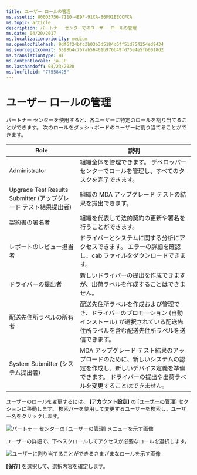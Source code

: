 ```yaml
---
title: ユーザー ロールの管理
ms.assetid: 000D3756-7110-4E9F-91CA-86F91EECCFCA
ms.topic: article
description: パートナー センターでのユーザー ロールの管理
ms.date: 04/20/2017
ms.localizationpriority: medium
ms.openlocfilehash: 9df6f24bfc3b03b3d5184c6ff51d754254ed9434
ms.sourcegitcommit: 5598b4c767ab56461b976b49fd75e4e5fb6018d2
ms.translationtype: HT
ms.contentlocale: ja-JP
ms.lasthandoff: 04/23/2020
ms.locfileid: "77558425"
---
```

# <a name="managing-user-roles"></a>ユーザー ロールの管理

パートナー センターを使用すると、各ユーザーに特定のロールを割り当てることができます。 次のロールをダッシュボードのユーザーに割り当てることができます。

| Role                           | 説明                                                                                                                                                                                                                                                |
|--------------------------------|------------------------------------------------------------------------------------------------------------------------------------------------------------------------------------------------------------------------------------------------------------|
| Administrator                  | 組織全体を管理できます。 デベロッパー センターでロールを管理し、すべてのタスクを完了できます。                                                                                                                                                       |
| Upgrade Test Results Submitter (アップグレード テスト結果提出者) | 組織の MDA アップグレード テストの結果を提出できます。                                                                                                                                                                                                 |
| 契約書の署名者         | 組織を代表して法的契約の更新や署名を行うことができます。                                                                                                                                                                                        |
| レポートのレビュー担当者                | ドライバーとシステムに関する分析にアクセスできます。 エラーの詳細を確認し、cab ファイルをダウンロードできます。                                                                                                                                                        |
| ドライバーの提出者               | 新しいドライバーの提出を作成できますが、出荷ラベルを作成することはできません。                                                                                                                                                                                       |
| 配送先住所ラベルの所有者           | 配送先住所ラベルを作成および管理でき、ドライバーのプロモーション (自動インストール) が選択されている配送先住所ラベルを含む配送先住所ラベルを送信できます。                                        |
| System Submitter (システム提出者)               | MDA アップグレード テスト結果のアップロードのために、新しいシステムの認定を作成し、新しいデバイス定義を準備できます。 ドライバーの提出や出荷ラベルを変更することはできません。                                                                 |

ユーザーのロールを変更するには、 **[アカウント設定]** の [[ユーザーの管理]](https://go.microsoft.com/fwlink/?linkid=833569) セクションに移動します。 検索バーを使用して変更するユーザーを検索し、ユーザー名をクリックします。

![パートナー センターの [ユーザーの管理] メニューを示す画像](images/manage-users.png)

ユーザーの詳細で、下へスクロールしてアクセスが必要なロールを選択します。

![ユーザーに割り当てることができるさまざまなロールを示す画像](images/user-roles.png)

**[保存]** を選択して、選択内容を確定します。

